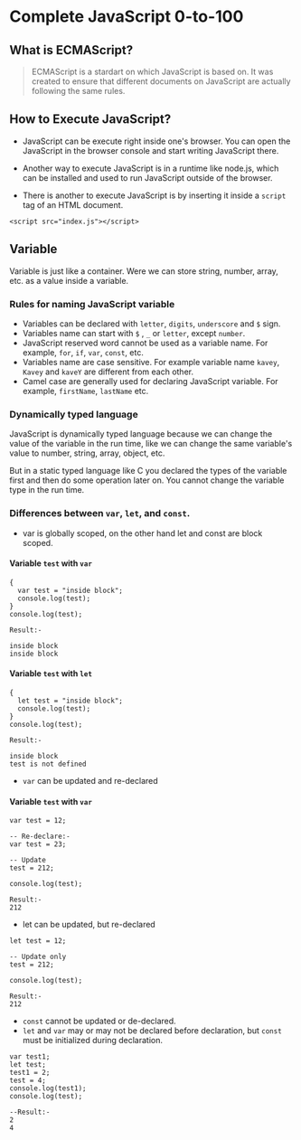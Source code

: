 # Complete JavaScript 0-to-100

## What is ECMAScript?

> ECMAScript is a stardart on which JavaScript is based on. It was created to ensure that different documents on JavaScript are actually following the same rules.

## How to Execute JavaScript?

- JavaScript can be execute right inside one's browser. You can open the JavaScript in the browser console and start writing JavaScript there.

- Another way to execute JavaScript is in a runtime like node.js, which can be installed and used to run JavaScript outside of the browser.

- There is another to execute JavaScript is by inserting it inside a `script` tag of an HTML document.

```
<script src="index.js"></script>
```

## Variable

Variable is just like a container. Were we can store string, number, array, etc. as a value inside a variable.

### Rules for naming JavaScript variable

- Variables can be declared with `letter`, `digits`, `underscore` and `$` sign.
- Variables name can start with `$` , `_` or `letter`, except `number`.
- JavaScript reserved word cannot be used as a variable name. For example, `for`, `if`, `var`, `const`, etc.
- Variables name are case sensitive. For example variable name `kavey`, `Kavey` and `kaveY` are different from each other.
- Camel case are generally used for declaring JavaScript variable. For example, `firstName`, `lastName` etc.

### Dynamically typed language

JavaScript is dynamically typed language because we can change the value of the variable in the run time, like we can change the same variable's value to number, string, array, object, etc.

But in a static typed language like C you declared the types of the variable first and then do some operation later on. You cannot change the variable type in the run time.

### Differences between `var`, `let`, and `const`.

- var is globally scoped, on the other hand let and const are block scoped.

#### Variable `test` with `var`

```
{
  var test = "inside block";
  console.log(test);
}
console.log(test);

Result:-

inside block
inside block
```

#### Variable `test` with `let`

```
{
  let test = "inside block";
  console.log(test);
}
console.log(test);

Result:-

inside block
test is not defined
```

- `var` can be updated and re-declared

#### Variable `test` with `var`

```
var test = 12;

-- Re-declare:-
var test = 23;

-- Update
test = 212;

console.log(test);

Result:-
212
```

- let can be updated, but re-declared

```
let test = 12;

-- Update only
test = 212;

console.log(test);

Result:-
212
```

- `const` cannot be updated or de-declared.
- `let` and `var` may or may not be declared before declaration, but `const` must be initialized during declaration.

```
var test1;
let test;
test1 = 2;
test = 4;
console.log(test1);
console.log(test);

--Result:-
2
4
```
